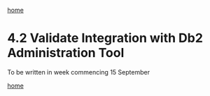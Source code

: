 [home](https://github.com/zeditor01/zowe_db2_tools/blob/main/docs/ZPDT_Build_Path.md)

# 4.2 Validate Integration with Db2 Administration Tool


To be written in week commencing 15 September


[home](https://github.com/zeditor01/zowe_db2_tools/blob/main/docs/ZPDT_Build_Path.md)
